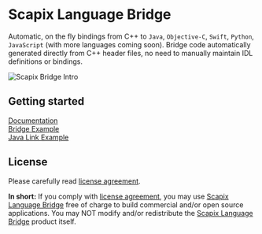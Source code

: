 ﻿# Scapix Language Bridge

Automatic, on the fly bindings from C++ to `Java`, `Objective-C`, `Swift`, `Python`, `JavaScript` (with more languages coming soon).
Bridge code automatically generated directly from C++ header files, no need to manually maintain IDL definitions or bindings.

![Scapix Bridge Intro](https://www.scapix.com/img/scapix_intro.png)

## Getting started

[Documentation](https://www.scapix.com/)\
[Bridge Example](https://github.com/scapix-com/example1)\
[Java Link Example](https://github.com/scapix-com/example2)

## License

Please carefully read [license agreement](LICENSE.txt).

**In short:**
If you comply with [license agreement](LICENSE.txt), you may use [Scapix Language Bridge](https://www.scapix.com) free of charge to build commercial and/or open source applications.
You may NOT modify and/or redistribute the [Scapix Language Bridge](https://www.scapix.com) product itself.

